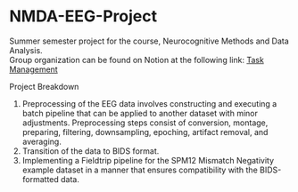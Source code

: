 # NMDA-EEG-Project
Summer semester project for the course, Neurocognitive Methods and Data Analysis.  
Group organization can be found on Notion at the following link: [Task Management](https://www.notion.so/invite/8f8b13efde52269851b1f1c695d6d4aae8a45b33)

Project Breakdown
1. Preprocessing of the EEG data involves constructing and executing a batch pipeline that can be applied to another dataset with minor adjustments. Preprocessing steps consist of conversion, montage, preparing, filtering, downsampling, epoching, artifact removal, and averaging.
2. Transition of the data to BIDS format.
3. Implementing a Fieldtrip pipeline for the SPM12 Mismatch Negativity example dataset in a manner that ensures compatibility with the BIDS-formatted data.
